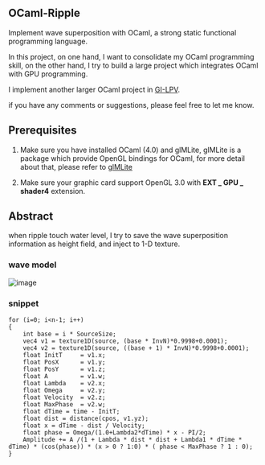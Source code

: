 ## OCaml-Ripple ##
Implement wave superposition with OCaml, a strong static functional programming language.

In this project, on one hand, I want to consolidate my OCaml programming skill, on the other hand, I try to build a large project which integrates OCaml with GPU programming.

I implement another larger OCaml project in [GI-LPV](https://github.com/wong4ever/GI-LPV).

if you have any comments or suggestions, please feel free to let me know.

## Prerequisites ##
1. Make sure you have installed OCaml (4.0) and glMLite, glMLite is a package which provide OpenGL bindings for  OCaml, for more detail about that, please refer to [glMLite]( http://www.linux-nantes.org/~fmonnier/ocaml/GL/index.html "glMLite")

2. Make sure your graphic card support OpenGL 3.0 with **EXT _ GPU _ shader4** extension.


## Abstract ##
when ripple touch water level, I try to save the wave superposition information as height field, and inject to 1-D texture. 

### wave model ###
![image](http://photo2.bababian.com/upload6/20131013/54EA62DC5A2DA4DDD83C78016E21303A.jpg)



### snippet ###

    for (i=0; i<n-1; i++)
	{
		int base = i * SourceSize;
		vec4 v1 = texture1D(source, (base * InvN)*0.9998+0.0001);
		vec4 v2 = texture1D(source, ((base + 1) * InvN)*0.9998+0.0001);
		float InitT		= v1.x;
		float PosX		= v1.y;
		float PosY		= v1.z;
		float A			= v1.w;
		float Lambda	= v2.x;
		float Omega		= v2.y;
		float Velocity	= v2.z;
		float MaxPhase  = v2.w;
		float dTime = time - InitT;
		float dist = distance(cpos, v1.yz);
		float x = dTime - dist / Velocity;
		float phase = Omega/(1.0+Lambda2*dTime) * x - PI/2;
		Amplitude += A /(1 + Lambda * dist * dist + Lambda1 * dTime * dTime) * (cos(phase)) * (x > 0 ? 1:0) * ( phase < MaxPhase ? 1 : 0);
	}


